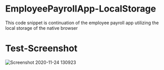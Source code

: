# EmployeePayrollApp-LocalStorage
This code snippet is continuation of the employee payroll app utilizing the local storage of the native browser
# Test-Screenshot
![Screenshot 2020-11-24 130923](https://user-images.githubusercontent.com/71806052/100062998-7d594680-2e56-11eb-8c6d-3ceea03a65e6.png)

